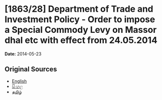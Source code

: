 # [1863/28] Department of Trade and Investment Policy - Order to impose a Special Commody Levy on Massor dhal etc with effect from 24.05.2014

**Date:** 2014-05-23

## Original Sources

- [English](https://documents.gov.lk/view/extra-gazettes/2014/5/1863-28_E.pdf)
- [සිංහල](https://documents.gov.lk/view/extra-gazettes/2014/5/1863-28_S.pdf)
- [தமிழ்](https://documents.gov.lk/view/extra-gazettes/2014/5/1863-28_T.pdf)
